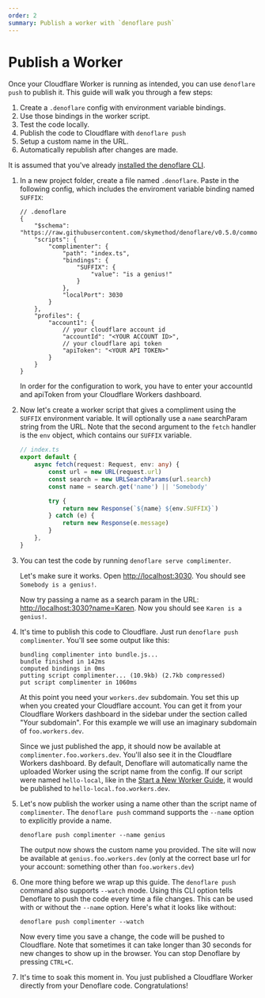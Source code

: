 ```yaml
---
order: 2
summary: Publish a worker with `denoflare push`
---
```


# Publish a Worker

Once your Cloudflare Worker is running as intended, you can use `denoflare push` to publish it.  This guide will
walk you through a few steps:

1. Create a `.denoflare` config with environment variable bindings.
2. Use those bindings in the worker script.
3. Test the code locally.
4. Publish the code to Cloudflare with `denoflare push`
5. Setup a custom name in the URL.
6. Automatically republish after changes are made.

It is assumed that you've already [installed the denoflare CLI](/cli).

1. In a new project folder, create a file named `.denoflare`. Paste in the following config, which includes the
enviroment variable binding named `SUFFIX`:

    ```jsonc
    // .denoflare
    {
        "$schema": "https://raw.githubusercontent.com/skymethod/denoflare/v0.5.0/common/config.schema.json",
        "scripts": {
            "complimenter": {
                "path": "index.ts",
                "bindings": {
                    "SUFFIX": {
                        "value": "is a genius!"
                    }
                },
                "localPort": 3030
            }
        },
        "profiles": {
            "account1": {
                // your cloudflare account id
                "accountId": "<YOUR ACCOUNT ID>",
                // your cloudflare api token
                "apiToken": "<YOUR API TOKEN>"
            }
        }
    }
    ```

    In order for the configuration to work, you have to enter your accountId and apiToken from your Cloudflare Workers dashboard.

2. Now let's create a worker script that gives a compliment using the `SUFFIX` environment variable. It will optionally use
   a `name` searchParam string from the URL.  Note that the second argument to the `fetch` handler is the `env` object, which
   contains our `SUFFIX` variable.

    ```ts
    // index.ts
    export default {
        async fetch(request: Request, env: any) {
            const url = new URL(request.url)
            const search = new URLSearchParams(url.search)
            const name = search.get('name') || 'Somebody'

            try {
                return new Response(`${name} ${env.SUFFIX}`)
            } catch (e) {
                return new Response(e.message)
            }
        },
    }
    ```

3. You can test the code by running `denoflare serve complimenter`.

    Let's make sure it works.  Open [http://localhost:3030](http://localhost:3030).  You should see `Somebody is a genius!`.

    Now try passing a name as a search param in the URL: [http://localhost:3030?name=Karen](http://localhost:3030?name=Karen).
    Now you should see `Karen is a genius!`.

4. It's time to publish this code to Cloudflare. Just run `denoflare push complimenter`.  You'll see some output like this:

   ```
   bundling complimenter into bundle.js...
   bundle finished in 142ms
   computed bindings in 0ms
   putting script complimenter... (10.9kb) (2.7kb compressed)
   put script complimenter in 1060ms
   ```

   At this point you need your `workers.dev` subdomain. You set this up when you created your Cloudflare account. You can get it from
   your Cloudflare Workers dashboard in the sidebar under the section called "Your subdomain".  For this example we will use an
   imaginary subdomain of `foo.workers.dev`.

   Since we just published the app, it should now be available at `complimenter.foo.workers.dev`.  You'll also see it in the
   Cloudflare Workers dashboard. By default, Denoflare will automatically name the uploaded Worker using the script name from the
   config.  If our script were named `hello-local`, like in the [Start a New Worker Guide](/guides/serve), it would be published to
   `hello-local.foo.workers.dev`.

5. Let's now publish the worker using a name other than the script name of `complimenter`.  The `denoflare push` command supports the
`--name` option to explicitly provide a name.

   ```
   denoflare push complimenter --name genius
   ```

   The output now shows the custom name you provided.  The site will now be available at `genius.foo.workers.dev` (only at the correct
   base url for your account: something other than `foo.workers.dev`)

6. One more thing before we wrap up this guide. The `denoflare push` command also supports `--watch` mode.  Using this CLI option tells
Denoflare to push the code every time a file changes.  This can be used with or without the `--name` option.  Here's what it looks like
without:

   ```
   denoflare push complimenter --watch
   ```

   Now every time you save a change, the code will be pushed to Cloudflare.  Note that sometimes it can take longer than 30 seconds for
   new changes to show up in the browser.  You can stop Denoflare by pressing `CTRL+C`.

7. It's time to soak this moment in.  You just published a Cloudflare Worker directly from your Denoflare code. Congratulations!

